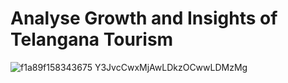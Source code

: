 # Analyse Growth and Insights of Telangana Tourism

![f1a89f158343675 Y3JvcCwxMjAwLDkzOCwwLDMzMg](https://github.com/user-attachments/assets/9b02b9aa-12f7-497c-80cc-f65762623f6e)
